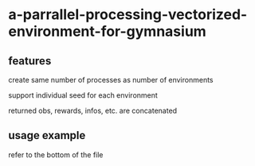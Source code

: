 # a-parrallel-processing-vectorized-environment-for-gymnasium

## features
create same number of processes as number of environments

support individual seed for each environment

returned obs, rewards, infos, etc. are concatenated

## usage example
refer to the bottom of the file
